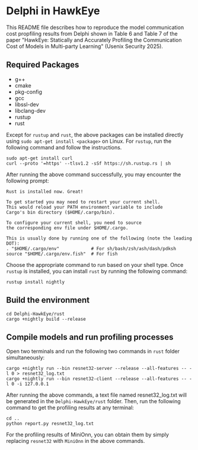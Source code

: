 # Delphi in HawkEye

This README file describes how to reproduce the model communication cost propfiling results from Delphi shown in Table 6 and Table 7 of the paper "HawkEye: Statically and Accurately Profiling the Communication Cost of Models in Multi-party Learning" (Usenix Security 2025).

## Required Packages
 - g++ 
 - cmake
 - pkg-config
 - gcc
 - libssl-dev
 - libclang-dev
 - rustup
 - rust

Except for `rustup` and `rust`, the above packages can be installed directly using `sudo apt-get install <package>` on Linux. For `rustup`, run the following command and follow the instructions.
```
sudo apt-get install curl
curl --proto '=https' --tlsv1.2 -sSf https://sh.rustup.rs | sh
```
After running the above command successfully, you may encounter the following prompt:
```
Rust is installed now. Great!

To get started you may need to restart your current shell.
This would reload your PATH environment variable to include
Cargo's bin directory ($HOME/.cargo/bin).

To configure your current shell, you need to source
the corresponding env file under $HOME/.cargo.

This is usually done by running one of the following (note the leading DOT):
. "$HOME/.cargo/env"            # For sh/bash/zsh/ash/dash/pdksh
source "$HOME/.cargo/env.fish"  # For fish
```
Choose the appropriate command to run based on your shell type.
Once `rustup` is installed, you can install `rust` by running the following command:
```
rustup install nightly
```

## Build the environment
```
cd Delphi-HawkEye/rust
cargo +nightly build --release
```

## Compile models and run profiling processes
Open two terminals and run the following two commands in `rust` folder simultaneously:
```
cargo +nightly run --bin resnet32-server --release --all-features -- -l 0 > resnet32_log.txt
cargo +nightly run --bin resnet32-client --release --all-features -- -l 0 -i 127.0.0.1
```
After running the above commands, a text file named resnet32_log.txt will be generated in the `Delphi-HawkEye/rust` folder. Then, run the following command to get the profiling results at any terminal:
```
cd ..
python report.py resnet32_log.txt
```
For the profiling results of MiniOnn, you can obtain them by simply replacing `resnet32` with `MiniOnn` in the above commands.
